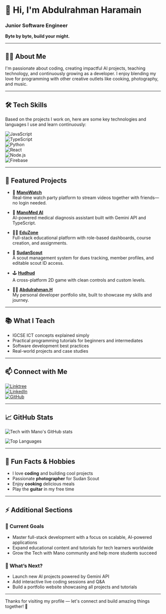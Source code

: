 # 👋 Hi, I'm Abdulrahman Haramain

### Junior Software Engineer  
**Byte by byte, build your might.**

---

## 👨‍💻 About Me

I'm passionate about coding, creating impactful AI projects, teaching technology, and continuously growing as a developer. I enjoy blending my love for programming with other creative outlets like cooking, photography, and music.

---

## 🛠️ Tech Skills

Based on the projects I work on, here are some key technologies and languages I use and learn continuously:

![JavaScript](https://img.shields.io/badge/-JavaScript-F7DF1E?style=for-the-badge&logo=javascript&logoColor=black)  
![TypeScript](https://img.shields.io/badge/-TypeScript-3178C6?style=for-the-badge&logo=typescript&logoColor=white)  
![Python](https://img.shields.io/badge/-Python-3776AB?style=for-the-badge&logo=python&logoColor=white)  
![React](https://img.shields.io/badge/-React-61DAFB?style=for-the-badge&logo=react&logoColor=black)  
![Node.js](https://img.shields.io/badge/-Node.js-339933?style=for-the-badge&logo=node.js&logoColor=white)  
![Firebase](https://img.shields.io/badge/-Firebase-FFCA28?style=for-the-badge&logo=firebase&logoColor=black)  

---

## 🌟 Featured Projects

- 🎥 [**ManoWatch**](https://github.com/techwithmano/ManoWatch)  
  Real-time watch party platform to stream videos together with friends—no login needed.

- 🧠 [**ManoMed AI**](https://github.com/techwithmano/ManoMedAI)  
  AI-powered medical diagnosis assistant built with Gemini API and TypeScript.

- 🧑‍🏫 [**EduZone**](https://github.com/techwithmano/Eduzone)  
  Full-stack educational platform with role-based dashboards, course creation, and assignments.

- 🔎 [**SudanScout**](https://github.com/techwithmano/SUDANSCOUT)  
  A scout management system for dues tracking, member profiles, and editable scout ID access.

- 🕹️ [**Hudhud**](https://github.com/techwithmano/hudhud)  
  A cross-platform 2D game with clean controls and custom levels.

- 🧑‍💼 [**Abdulrahman.H**](https://github.com/techwithmano/Abdulrahman.H)  
  My personal developer portfolio site, built to showcase my skills and journey.

---

## 📚 What I Teach

- IGCSE ICT concepts explained simply  
- Practical programming tutorials for beginners and intermediates  
- Software development best practices  
- Real-world projects and case studies  

---

## 📫 Connect with Me

[![Linktree](https://img.shields.io/badge/Linktree-27AE60?style=for-the-badge&logo=linktree&logoColor=white)](https://linktr.ee/Techwithmano)  
[![LinkedIn](https://img.shields.io/badge/LinkedIn-%230077B5.svg?style=for-the-badge&logo=linkedin&logoColor=white)](https://www.linkedin.com/in/techwithmano)  
[![GitHub](https://img.shields.io/badge/GitHub-%2312100E.svg?style=for-the-badge&logo=github&logoColor=white)](https://github.com/techwithmano)  

---

## 📈 GitHub Stats

![Tech with Mano's GitHub stats](https://github-readme-stats.vercel.app/api?username=techwithmano&show_icons=true&theme=radical&count_private=true)

![Top Languages](https://github-readme-stats.vercel.app/api/top-langs/?username=techwithmano&layout=compact&theme=radical)

---

## 🎸 Fun Facts & Hobbies

- I love **coding** and building cool projects  
- Passionate **photographer** for Sudan Scout  
- Enjoy **cooking** delicious meals  
- Play the **guitar** in my free time  

---

## ⚡ Additional Sections

### 🚀 Current Goals

- Master full-stack development with a focus on scalable, AI-powered applications  
- Expand educational content and tutorials for tech learners worldwide  
- Grow the Tech with Mano community and help more students succeed  

### 📢 What’s Next?

- Launch new AI projects powered by Gemini API  
- Add interactive live coding sessions and Q&A  
- Build a portfolio website showcasing all projects and tutorials  

---

Thanks for visiting my profile — let's connect and build amazing things together! 🚀

